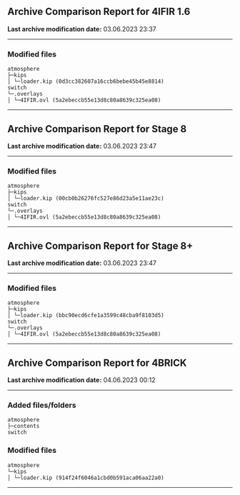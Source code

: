 <h2>Archive Comparison Report for <b>4IFIR 1.6</b></h2><b>Last archive modification date:</b> 03.06.2023 23:37<hr>

<h3>Modified files</h3>
<code>atmosphere
├─kips
│ └─loader.kip (0d3cc382607a16ccb6bebe45b45e8814)
switch
└─.overlays
│ └─4IFIR.ovl (5a2ebeccb55e13d8c80a8639c325ea08)
</code>
<hr>

<h2>Archive Comparison Report for <b>Stage 8</b></h2><b>Last archive modification date:</b> 03.06.2023 23:47<hr>

<h3>Modified files</h3>
<code>atmosphere
├─kips
│ └─loader.kip (00cb0b26276fc527e86d23a5e11ae23c)
switch
└─.overlays
│ └─4IFIR.ovl (5a2ebeccb55e13d8c80a8639c325ea08)
</code>
<hr>

<h2>Archive Comparison Report for <b>Stage 8+</b></h2><b>Last archive modification date:</b> 03.06.2023 23:47<hr>

<h3>Modified files</h3>
<code>atmosphere
├─kips
│ └─loader.kip (bbc90ecd6cfe1a3599c48cba9f8103d5)
switch
└─.overlays
│ └─4IFIR.ovl (5a2ebeccb55e13d8c80a8639c325ea08)
</code>
<hr>

<h2>Archive Comparison Report for <b>4BRICK</b></h2><b>Last archive modification date:</b> 04.06.2023 00:12<hr>

<h3>Added files/folders</h3>
<code>atmosphere
├─contents
switch
</code>
<h3>Modified files</h3>
<code>atmosphere
└─kips
│ └─loader.kip (914f24f6046a1cbd0b591aca06aa22a0)
</code>
<hr>

